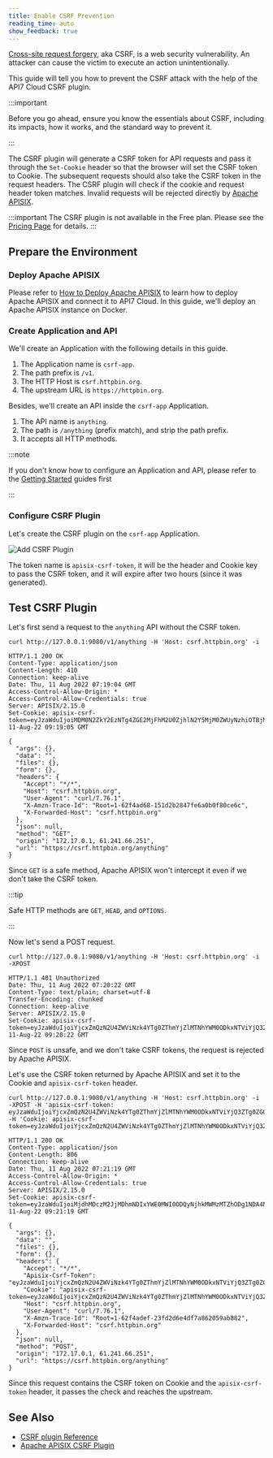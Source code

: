 ```yaml
---
title: Enable CSRF Prevention
reading_time: auto
show_feedback: true
---
```


[Cross-site request forgery](https://en.wikipedia.org/wiki/Cross-site_request_forgery#:~:text=Cross%2Dsite%20request%20forgery%2C%20also,that%20the%20web%20application%20trusts.), aka CSRF, is a web security vulnerability.
An attacker can cause the victim to execute an action unintentionally.

This guide will tell you how to prevent the CSRF attack with the help of the API7 Cloud CSRF plugin.

:::important

Before you go ahead, ensure you know the essentials about CSRF, including its impacts, how it works, and the standard way to prevent it.

:::

The CSRF plugin will generate a CSRF token for API requests and pass it through the `Set-Cookie` header so that the browser will set the
CSRF token to Cookie. The subsequent requests should also take the CSRF token in the request headers. The CSRF plugin will check if the cookie and request header token matches. Invalid requests will be rejected directly by [Apache APISIX](https://apisix.apache.org).

:::important
The CSRF plugin is not available in the Free plan. Please see the [Pricing Page](https://api7.ai/pricing) for details.
:::

Prepare the Environment
-----------------------

### Deploy Apache APISIX

Please refer to [How to Deploy Apache APISIX](../product/how-to-deploy-apache-apisix.md) to learn how to deploy
Apache APISIX and connect it to API7 Cloud. In this guide, we'll deploy an Apache APISIX instance on Docker.

### Create Application and API

We'll create an Application with the following details in this guide.

1. The Application name is `csrf-app`.
2. The path prefix is `/v1`.
3. The HTTP Host is `csrf.httpbin.org`.
4. The upstream URL is `https://httpbin.org`.

Besides, we'll create an API inside the `csrf-app` Application.

1. The API name is `anything`.
2. The path is `/anything` (prefix match), and strip the path prefix.
3. It accepts all HTTP methods.

:::note

If you don't know how to configure an Application and API, please refer to the [Getting Started](../../getting-started) guides first

:::

### Configure CSRF Plugin

Let's create the CSRF plugin on the `csrf-app` Application.

![Add CSRF Plugin](https://static.apiseven.com/2022/12/30/add-csrf-plugin.png)

The token name is `apisix-csrf-token`, it will be the header and Cookie key to pass the CSRF token, and it will expire after two hours (since it was generated).

Test CSRF Plugin
----------------

Let's first send a request to the `anything` API without the CSRF token.

```shell
curl http://127.0.0.1:9080/v1/anything -H 'Host: csrf.httpbin.org' -i
```

```shell
HTTP/1.1 200 OK
Content-Type: application/json
Content-Length: 410
Connection: keep-alive
Date: Thu, 11 Aug 2022 07:19:04 GMT
Access-Control-Allow-Origin: *
Access-Control-Allow-Credentials: true
Server: APISIX/2.15.0
Set-Cookie: apisix-csrf-token=eyJzaWduIjoiMDM0N2ZkY2EzNTg4ZGE2MjFhM2U0ZjhlN2Y5MjM0ZWUyNzhiOTBjMDg2MzcwYjhhZTkzNDUwNGU4NzdlYjVjNCIsInJhbmRvbSI6MC43MzM0ODQwNTgxMDY3NywiZXhwaXJlcyI6MTY2MDIwMjM0NX0=;path=/;SameSite=Lax;Expires=Thu, 11-Aug-22 09:19:05 GMT

{
  "args": {},
  "data": "",
  "files": {},
  "form": {},
  "headers": {
    "Accept": "*/*",
    "Host": "csrf.httpbin.org",
    "User-Agent": "curl/7.76.1",
    "X-Amzn-Trace-Id": "Root=1-62f4ad68-151d2b2847fe6a0b0f80ce6c",
    "X-Forwarded-Host": "csrf.httpbin.org"
  },
  "json": null,
  "method": "GET",
  "origin": "172.17.0.1, 61.241.66.251",
  "url": "https://csrf.httpbin.org/anything"
}
```

Since `GET` is a safe method, Apache APISIX won't intercept it even if we don't take the CSRF token.

:::tip

Safe HTTP methods are `GET`, `HEAD`, and `OPTIONS`.

:::

Now let's send a POST request.

```shell
curl http://127.0.0.1:9080/v1/anything -H 'Host: csrf.httpbin.org' -i -XPOST
```

```shell
HTTP/1.1 401 Unauthorized
Date: Thu, 11 Aug 2022 07:20:22 GMT
Content-Type: text/plain; charset=utf-8
Transfer-Encoding: chunked
Connection: keep-alive
Server: APISIX/2.15.0
Set-Cookie: apisix-csrf-token=eyJzaWduIjoiYjcxZmQzN2U4ZWViNzk4YTg0ZThmYjZlMTNhYWM0ODkxNTViYjQ3ZTg0ZGQ4ODMwNzQ4NDI2NjQ0YzMxMjY3ZSIsInJhbmRvbSI6MC40NjIxMjg0OTI5NDk1NiwiZXhwaXJlcyI6MTY2MDIwMjQyMn0=;path=/;SameSite=Lax;Expires=Thu, 11-Aug-22 09:20:22 GMT
```

Since `POST` is unsafe, and we don't take CSRF tokens, the request is rejected by Apache APISIX.

Let's use the CSRF token returned by Apache APISIX and set it to the Cookie and `apisix-csrf-token` header.

```shell
curl http://127.0.0.1:9080/v1/anything -H 'Host: csrf.httpbin.org' -i -XPOST -H 'apisix-csrf-token: eyJzaWduIjoiYjcxZmQzN2U4ZWViNzk4YTg0ZThmYjZlMTNhYWM0ODkxNTViYjQ3ZTg0ZGQ4ODMwNzQ4NDI2NjQ0YzMxMjY3ZSIsInJhbmRvbSI6MC40NjIxMjg0OTI5NDk1NiwiZXhwaXJlcyI6MTY2MDIwMjQyMn0=' -H 'Cookie: apisix-csrf-token=eyJzaWduIjoiYjcxZmQzN2U4ZWViNzk4YTg0ZThmYjZlMTNhYWM0ODkxNTViYjQ3ZTg0ZGQ4ODMwNzQ4NDI2NjQ0YzMxMjY3ZSIsInJhbmRvbSI6MC40NjIxMjg0OTI5NDk1NiwiZXhwaXJlcyI6MTY2MDIwMjQyMn0='
```

```shell
HTTP/1.1 200 OK
Content-Type: application/json
Content-Length: 806
Connection: keep-alive
Date: Thu, 11 Aug 2022 07:21:19 GMT
Access-Control-Allow-Origin: *
Access-Control-Allow-Credentials: true
Server: APISIX/2.15.0
Set-Cookie: apisix-csrf-token=eyJzaWduIjoiMjdhMDczM2JjMDhmNDIxYWE0MWI0ODQyNjhkMWMzMTZhODg1NDA4NzY1YmFmYjkwOGVkODMzNjEzMjhhYTFhMiIsInJhbmRvbSI6MC40ODMyNjM0OTI5NjI2MywiZXhwaXJlcyI6MTY2MDIwMjQ3OX0=;path=/;SameSite=Lax;Expires=Thu, 11-Aug-22 09:21:19 GMT

{
  "args": {},
  "data": "",
  "files": {},
  "form": {},
  "headers": {
    "Accept": "*/*",
    "Apisix-Csrf-Token": "eyJzaWduIjoiYjcxZmQzN2U4ZWViNzk4YTg0ZThmYjZlMTNhYWM0ODkxNTViYjQ3ZTg0ZGQ4ODMwNzQ4NDI2NjQ0YzMxMjY3ZSIsInJhbmRvbSI6MC40NjIxMjg0OTI5NDk1NiwiZXhwaXJlcyI6MTY2MDIwMjQyMn0=",
    "Cookie": "apisix-csrf-token=eyJzaWduIjoiYjcxZmQzN2U4ZWViNzk4YTg0ZThmYjZlMTNhYWM0ODkxNTViYjQ3ZTg0ZGQ4ODMwNzQ4NDI2NjQ0YzMxMjY3ZSIsInJhbmRvbSI6MC40NjIxMjg0OTI5NDk1NiwiZXhwaXJlcyI6MTY2MDIwMjQyMn0=",
    "Host": "csrf.httpbin.org",
    "User-Agent": "curl/7.76.1",
    "X-Amzn-Trace-Id": "Root=1-62f4adef-23fd2d6e4df7a862059ab882",
    "X-Forwarded-Host": "csrf.httpbin.org"
  },
  "json": null,
  "method": "POST",
  "origin": "172.17.0.1, 61.241.66.251",
  "url": "https://csrf.httpbin.org/anything"
}
```

Since this request contains the CSRF token on Cookie and the `apisix-csrf-token` header, it passes the check and reaches the upstream.

See Also
--------

* [CSRF plugin Reference](../../references/plugins/security/csrf.md)
* [Apache APISIX CSRF Plugin](https://apisix.apache.org/docs/apisix/plugins/csrf/)
